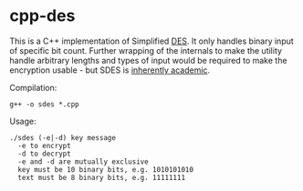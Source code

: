 # cpp-des
This is a C++ implementation of Simplified [DES](https://en.wikipedia.org/wiki/Data_Encryption_Standard). It only handles binary input of specific bit count. Further wrapping of the internals to make the utility handle arbitrary lengths and types of input would be required to make the encryption usable - but SDES is [inherently academic](https://en.wikipedia.org/wiki/Data_Encryption_Standard#Simplified_DES).

Compilation:

    g++ -o sdes *.cpp

Usage:

    ./sdes (-e|-d) key message
      -e to encrypt
      -d to decrypt
      -e and -d are mutually exclusive
      key must be 10 binary bits, e.g. 1010101010
      text must be 8 binary bits, e.g. 11111111
